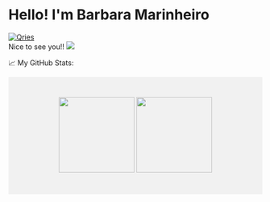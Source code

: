 # Hello! I'm Barbara Marinheiro

<div>
  <a href="https://br.linkedin.com/in/barbara-m-7b6098126?trk=people-guest_people_search-card"><img alt="Qries" src="https://img.shields.io/badge/LinkedIn-0077B5?style=for-the-badge&logo=linkedin&logoColor=white"></a>
</div>

<div>
  <a>Nice to see you!! </a>
  <img src="https://visitor-badge.glitch.me/badge?page_id=https://github.com/Minji0h/Minji0h/"/>
</div>

📈 My GitHub Stats:
<div style="background-color:rgba(0, 0, 0, 0.0470588); text-align:center; vertical-align: middle; padding:40px 0;">
  <img height="150em" src="https://github-readme-stats.vercel.app/api?username=Minji0h&show_icons=true&hide_border=true&&count_private=true&include_all_commits=true&theme=tokyonight" />

  <img height="150em" src="https://github-readme-stats.vercel.app/api/top-langs/?username=Minji0h&exclude_repo=github-readme-stats,Minji0h.github.io&theme=tokyonight&layout=compact" />
</div>


